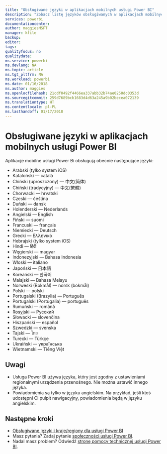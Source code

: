 ```yaml
---
title: "Obsługiwane języki w aplikacjach mobilnych usługi Power BI"
description: "Zobacz listę języków obsługiwanych w aplikacjach mobilnych usługi Power BI."
services: powerbi
documentationcenter: 
author: maggiesMSFT
manager: kfile
backup: 
editor: 
tags: 
qualityfocus: no
qualitydate: 
ms.service: powerbi
ms.devlang: NA
ms.topic: article
ms.tgt_pltfrm: NA
ms.workload: powerbi
ms.date: 01/16/2018
ms.author: maggies
ms.openlocfilehash: 21cdf0492f4466ea337abb32b74ae0250dc0353d
ms.sourcegitcommit: 259d7689bcb1683d4d63a245a9b02becea072139
ms.translationtype: HT
ms.contentlocale: pl-PL
ms.lasthandoff: 01/17/2018
---
```

# <a name="supported-languages-in-the-power-bi-mobile-apps"></a>Obsługiwane języki w aplikacjach mobilnych usługi Power BI
Aplikacje mobilne usługi Power Bi obsługują obecnie następujące języki:

* Arabski (tylko system iOS)
* Kataloński — català
* Chiński (uproszczony) — 中文(简体)
* Chiński (tradycyjny) — 中文(繁體)
* Chorwacki — hrvatski
* Czeski — čeština
* Duński — dansk
* Holenderski — Nederlands
* Angielski — English
* Fiński — suomi
* Francuski — français
* Niemiecki — Deutsch
* Grecki — Ελληνικά
* Hebrajski (tylko system iOS)
* Hindi — हिंदी
* Węgierski — magyar
* Indonezyjski — Bahasa Indonesia
* Włoski — italiano
* Japoński — 日本語
* Koreański — 한국어
* Malajski — Bahasa Melayu
* Norweski (Bokmål) — norsk (bokmål)
* Polski — polski
* Portugalski (Brazylia) — Português
* Portugalski (Portugalia) — português
* Rumuński — română
* Rosyjski — Русский
* Słowacki — slovenčina
* Hiszpański — español
* Szwedzki — svenska
* Tajski — ไทย
* Turecki — Türkçe
* Ukraiński — українська
* Wietnamski — Tiếng Việt

## <a name="notes"></a>Uwagi
* Usługa Power BI używa języka, który jest zgodny z ustawieniami regionalnymi urządzenia przenośnego. Nie można ustawić innego języka.
* Powiadomienia są tylko w języku angielskim. Na przykład, jeśli ktoś udostępni Ci pulpit nawigacyjny, powiadomienia będą w języku angielskim. 

## <a name="next-steps"></a>Następne kroki
* [Obsługiwane języki i kraje/regiony dla usługi Power BI](supported-languages-countries-regions.md)
* Masz pytania? Zadaj pytanie [społeczności usługi Power BI](http://community.powerbi.com/).
* Nadal masz problem? Odwiedź [stronę pomocy technicznej usługi Power BI](https://powerbi.microsoft.com/support/).

